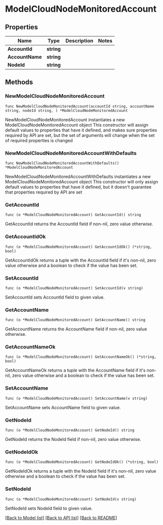 # ModelCloudNodeMonitoredAccount

## Properties

Name | Type | Description | Notes
------------ | ------------- | ------------- | -------------
**AccountId** | **string** |  | 
**AccountName** | **string** |  | 
**NodeId** | **string** |  | 

## Methods

### NewModelCloudNodeMonitoredAccount

`func NewModelCloudNodeMonitoredAccount(accountId string, accountName string, nodeId string, ) *ModelCloudNodeMonitoredAccount`

NewModelCloudNodeMonitoredAccount instantiates a new ModelCloudNodeMonitoredAccount object
This constructor will assign default values to properties that have it defined,
and makes sure properties required by API are set, but the set of arguments
will change when the set of required properties is changed

### NewModelCloudNodeMonitoredAccountWithDefaults

`func NewModelCloudNodeMonitoredAccountWithDefaults() *ModelCloudNodeMonitoredAccount`

NewModelCloudNodeMonitoredAccountWithDefaults instantiates a new ModelCloudNodeMonitoredAccount object
This constructor will only assign default values to properties that have it defined,
but it doesn't guarantee that properties required by API are set

### GetAccountId

`func (o *ModelCloudNodeMonitoredAccount) GetAccountId() string`

GetAccountId returns the AccountId field if non-nil, zero value otherwise.

### GetAccountIdOk

`func (o *ModelCloudNodeMonitoredAccount) GetAccountIdOk() (*string, bool)`

GetAccountIdOk returns a tuple with the AccountId field if it's non-nil, zero value otherwise
and a boolean to check if the value has been set.

### SetAccountId

`func (o *ModelCloudNodeMonitoredAccount) SetAccountId(v string)`

SetAccountId sets AccountId field to given value.


### GetAccountName

`func (o *ModelCloudNodeMonitoredAccount) GetAccountName() string`

GetAccountName returns the AccountName field if non-nil, zero value otherwise.

### GetAccountNameOk

`func (o *ModelCloudNodeMonitoredAccount) GetAccountNameOk() (*string, bool)`

GetAccountNameOk returns a tuple with the AccountName field if it's non-nil, zero value otherwise
and a boolean to check if the value has been set.

### SetAccountName

`func (o *ModelCloudNodeMonitoredAccount) SetAccountName(v string)`

SetAccountName sets AccountName field to given value.


### GetNodeId

`func (o *ModelCloudNodeMonitoredAccount) GetNodeId() string`

GetNodeId returns the NodeId field if non-nil, zero value otherwise.

### GetNodeIdOk

`func (o *ModelCloudNodeMonitoredAccount) GetNodeIdOk() (*string, bool)`

GetNodeIdOk returns a tuple with the NodeId field if it's non-nil, zero value otherwise
and a boolean to check if the value has been set.

### SetNodeId

`func (o *ModelCloudNodeMonitoredAccount) SetNodeId(v string)`

SetNodeId sets NodeId field to given value.



[[Back to Model list]](../README.md#documentation-for-models) [[Back to API list]](../README.md#documentation-for-api-endpoints) [[Back to README]](../README.md)


